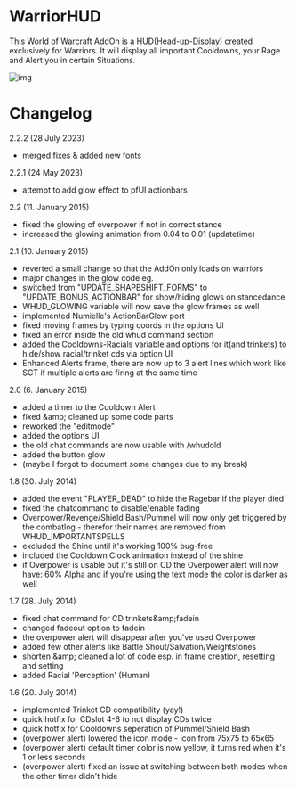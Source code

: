 # WarriorHUD
This World of Warcraft AddOn is a HUD(Head-up-Display) created exclusively for Warriors. It will display all important Cooldowns, your Rage and Alert you in certain Situations.

![img](https://user-images.githubusercontent.com/26133646/39253411-1553a9fe-48a8-11e8-8b6d-9248a6fa18f7.png)

# Changelog

2.2.2 (28 July 2023)
- merged fixes & added new fonts

2.2.1 (24 May 2023)
- attempt to add glow effect to pfUI actionbars

2.2 (11. January 2015)
- fixed the glowing of overpower if not in correct stance
- increased the glowing animation from 0.04 to 0.01 (updatetime)

2.1 (10. January 2015)
- reverted a small change so that the AddOn only loads on warriors
- major changes in the glow code eg.
- switched from "UPDATE_SHAPESHIFT_FORMS" to "UPDATE_BONUS_ACTIONBAR" for show/hiding glows on stancedance
- WHUD_GLOWING variable will now save the glow frames as well
- implemented Numielle's ActionBarGlow port
- fixed moving frames by typing coords in the options UI
- fixed an error inside the old whud command section
- added the Cooldowns-Racials variable and options for it(and trinkets) to hide/show racial/trinket cds via option UI
- Enhanced Alerts frame, there are now up to 3 alert lines which work like SCT if multiple alerts are firing at the same time

2.0 (6. January 2015)
- added a timer to the Cooldown Alert
- fixed &amp;amp; cleaned up some code parts
- reworked the "editmode"
- added the options UI
- the old chat commands are now usable with /whudold
- added the button glow
- (maybe I forgot to document some changes due to my break)

1.8 (30. July 2014)
- added the event "PLAYER_DEAD" to hide the Ragebar if the player died
- fixed the chatcommand to disable/enable fading
- Overpower/Revenge/Shield Bash/Pummel will now only get triggered by the combatlog - therefor their names are removed from WHUD_IMPORTANTSPELLS
- excluded the Shine until it's working 100% bug-free
- included the Cooldown Clock animation instead of the shine
- if Overpower is usable but it's still on CD the Overpower alert will now have: 60% Alpha and if you're using the text mode the color is darker as well

1.7 (28. July 2014)
- fixed chat command for CD trinkets&amp;amp;fadein
- changed fadeout option to fadein
- the overpower alert will disappear after you've used Overpower
- added few other alerts like Battle Shout/Salvation/Weightstones
- shorten &amp;amp; cleaned a lot of code esp. in frame creation, resetting and setting
- added Racial 'Perception' (Human)

1.6 (20. July 2014)
- implemented Trinket CD compatibility (yay!)
- quick hotfix for CDslot 4-6 to not display CDs twice
- quick hotfix for Cooldowns seperation of Pummel/Shield Bash
- (overpower alert) lowered the icon mode - icon from 75x75 to 65x65
- (overpower alert) default timer color is now yellow, it turns red when it's 1 or less seconds
- (overpower alert) fixed an issue at switching between both modes when the other timer didn't hide
